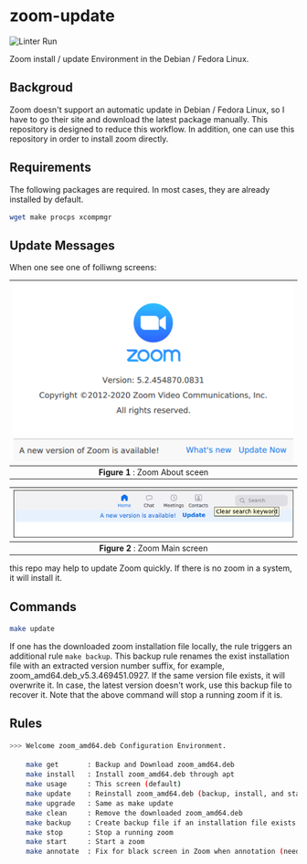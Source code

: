 # zoom-update

![Linter Run](https://github.com/jeonghanlee/zoom-update/workflows/Linter%20Run/badge.svg)

Zoom install / update Environment in the Debian / Fedora Linux.

## Backgroud

Zoom doesn't support an automatic update in Debian / Fedora Linux, so I have to go their site and download the latest package manually. This repository is designed to reduce this workflow. In addition, one can use this repository in order to install zoom directly.

## Requirements

The following packages are required. In most cases, they are already installed by default.

```bash
wget make procps xcompmgr
```

## Update Messages

When one see one of folliwng screens:

|![0png](docs/zoom1.png)|
| :---: |
|**Figure 1** : Zoom About sceen|

|![1png](docs/zoom2.png)|
| :---: |
|**Figure 2** : Zoom Main screen |

this repo may help to update Zoom quickly. If there is no zoom in a system, it will install it.

## Commands

```bash
make update
```

If one has the downloaded zoom installation file locally, the rule triggers an additional rule `make backup`. This backup rule renames the exist installation file with an extracted version number suffix, for example, zoom_amd64.deb_v5.3.469451.0927. If the same version file exists, it will overwrite it. In case, the latest version doesn't work, use this backup file to recover it. Note that the above command will stop a running zoom if it is.

## Rules

```bash
>>> Welcome zoom_amd64.deb Configuration Environment.

    make get       : Backup and Download zoom_amd64.deb
    make install   : Install zoom_amd64.deb through apt
    make usage     : This screen (default)
    make update    : Reinstall zoom_amd64.deb (backup, install, and start)
    make upgrade   : Same as make update
    make clean     : Remove the downloaded zoom_amd64.deb
    make backup    : Create backup file if an installation file exists
    make stop      : Stop a running zoom
    make start     : Start a zoom
    make annotate  : Fix for black screen in Zoom when annotation (need xcompmgr)
```
